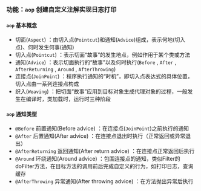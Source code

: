 ### 功能：`aop` 创建自定义注解实现日志打印
#### `aop` 基本概念
+ 切面(`Aspect`) ：由切入点(`Pointcut`)和通知(`Advice`)组成，表示何地(切入点)、何时发生何事(通知) 
+ 切入点(`Pointcut`) ：表示切面“故事”的发生地点，例如作用于某个类或方法
+ 通知(`Advice`) ：表示切面执行的“故事”以及何时执行(`Before` , `After` , `AfterReturning` , `Around` , `AfterThrowing`)
+ 连接点(`JoinPoint`) ：程序执行通知的“时机”，即切入点表达式的具体位置，切入点由一系列连接点构成
+ 织入(`Weaving`) ：把切面“故事”应用到目标对象生成代理对象的过程，一般发生在编译时，类加载时，运行时三种阶段
#### `aop` 通知类型
+ `@Before` 前置通知(Before advice) ：在连接点(`JoinPoint`)之前执行的通知
+ `@After` 后置通知(After advice) ：在连接点退出时执行（正常返回或异常退出）
+ `@AfterReturning` 返回通知(After return advice) ：在连接点正常返回后执行
+ `@Around` 环绕通知(Around advice) ：包围连接点的通知，类似Filter的doFilter方法，在目标方法的调用前后完成自定义的行为，如打印日志，查询缓存
+ `@AfterThrowing` 异常通知(After throwing advice) ：在方法抛出异常后执行
